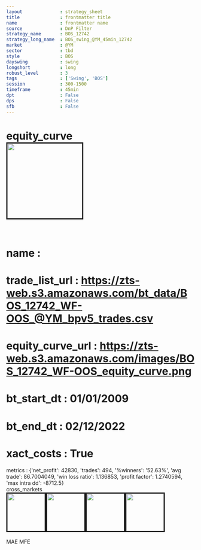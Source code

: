 ```yaml
---
layout              : strategy_sheet
title               : frontmatter title
name                : frontmatter name
source              : DnP Filter
strategy_name       : BOS_12742
strategy_long_name  : BOS_swing_@YM_45min_12742
market              : @YM
sector              : tbd
style               : BOS
dayswing            : swing
longshort           : long
robust_level        : 3
tags                : ['Swing', 'BOS']
session             : 300-1500
timeframe           : 45min
dpt                 : False
dps                 : False
sfb                 : False
---
```

equity_curve<br>
<img src='https://zts-web.s3.amazonaws.com/images/BOS_12742_WF-OOS_equity_curve.png' alt='' border=3 height=200><br><br>
================
name                : <br>
================
trade_list_url      : https://zts-web.s3.amazonaws.com/bt_data/BOS_12742_WF-OOS_@YM_bpv5_trades.csv<br>
================
equity_curve_url    : https://zts-web.s3.amazonaws.com/images/BOS_12742_WF-OOS_equity_curve.png<br>
================
bt_start_dt         : 01/01/2009<br>
================
bt_end_dt           : 02/12/2022<br>
================
xact_costs          : True<br>
================
metrics             : {'net_profit': 42830, 'trades': 494, '%winners': '52.63%', 'avg trade': 86.7004049, 'win loss ratio': 1.136853, 'profit factor': 1.2740594, 'max intra dd': -8712.5}<br>
cross_markets<br>
<img src='https://zts-web.s3.amazonaws.com/images/BOS_12742_GrpStress_@ES_equity_curve.png' alt='' border=3 height=100><img src='https://zts-web.s3.amazonaws.com/images/BOS_12742_GrpStress_@RTY_equity_curve.png' alt='' border=3 height=100><img src='https://zts-web.s3.amazonaws.com/images/BOS_12742_GrpStress_@NQ_equity_curve.png' alt='' border=3 height=100><img src='https://zts-web.s3.amazonaws.com/images/BOS_12742_GrpStress_@EMD_equity_curve.png' alt='' border=3 height=100><br><br>
MAE
MFE
